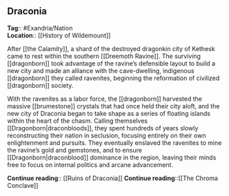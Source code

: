 ## Draconia
**Tag**:: #Exandria/Nation  
**Location**:: [[History of Wildemount]]

After [[the Calamity]], a shard of the destroyed dragonkin city of Kethesk came to rest within the southern [[Dreemoth Ravine]]. The surviving [[dragonborn]] took advantage of the ravine’s defensible layout to build a new city and made an alliance with the cave-dwelling, indigenous [[dragonborn]] they called ravenites, beginning the reformation of civilized [[dragonborn]] society.

With the ravenites as a labor force, the [[dragonborn]] harvested the massive [[brumestone]] crystals that had once held their city aloft, and the new city of Draconia began to take shape as a series of floating islands within the heart of the chasm. Calling themselves [[Dragonborn|draconbloods]], they spent hundreds of years slowly reconstructing their nation in seclusion, focusing entirely on their own enlightenment and pursuits. They eventually enslaved the ravenites to mine the ravine’s gold and gemstones, and to ensure [[Dragonborn|draconblood]] dominance in the region, leaving their minds free to focus on internal politics and arcane advancement.

**Continue reading**:: [[Ruins of Draconia]]
**Continue reading**::[[The Chroma Conclave]]
